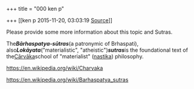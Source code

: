 +++
title = "000 ken p"

+++
[[ken p	2015-11-20, 03:03:19 [Source](https://groups.google.com/g/samskrita/c/IEBJpKHQ1kA)]]



Please provide some more information about this topic and Sutras.

  

The***Bārhaspatya-sūtras***(a patronymic of Brhaspati), also***Lokāyata***("materialistic", "atheistic")***sutras***is the foundational text of the[Cārvāka](https://en.wikipedia.org/wiki/C%C4%81rv%C4%81ka "Cārvāka")school of "materialist" ([nastika](https://en.wikipedia.org/wiki/Nastika "Nastika")) philosophy.  

<https://en.wikipedia.org/wiki/Charvaka>  

<https://en.wikipedia.org/wiki/Barhaspatya_sutras>  

